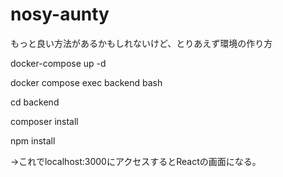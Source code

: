 # nosy-aunty

もっと良い方法があるかもしれないけど、とりあえず環境の作り方  

docker-compose up -d  

docker compose exec backend bash  

cd backend  

composer install  

npm install  

->これでlocalhost:3000にアクセスするとReactの画面になる。

